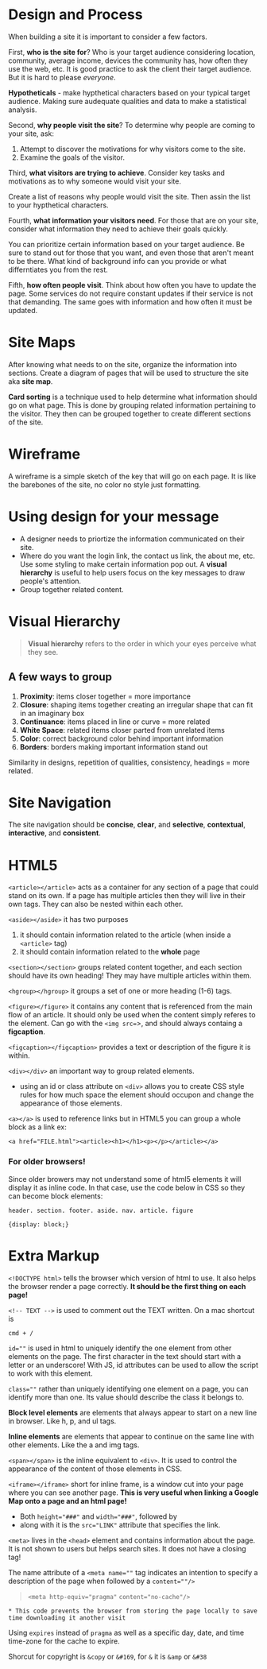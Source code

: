 # Design and Process

When building a site it is important to consider a few factors. 

First, **who is the site for**? Who is your target audience considering location, community, average income, devices the community has, how often they use the web, etc. It is good practice to ask the client their target audience. But it is hard to please *everyone*. 

**Hypotheticals** - make hypthetical characters based on your typical target audience. Making sure audequate qualities and data to make a statistical analysis. 

Second, **why people visit the site**? To determine why people are coming to your site, ask:

1. Attempt to discover the motivations for why visitors come to the site. 
1. Examine the goals of the visitor. 

Third, **what visitors are trying to achieve**. Consider key tasks and motivations as to why someone would visit your site. 

Create a list of reasons why people would visit the site. Then assin the list to your hypthetical characters. 

Fourth, **what information your visitors need**. For those that are on your site, consider what information they need to achieve their goals quickly. 

You can prioritize certain information based on your target audience. Be sure to stand out for those that you want, and even those that aren't meant to be there. What kind of background info can you provide or what differntiates you from the rest. 

Fifth, **how often people visit**. Think about how often you have to update the page. Some services do not require constant updates if their service is not that demanding. The same goes with information and how often it must be updated. 

# Site Maps

After knowing what needs to on the site, organize the information into sections. Create a diagram of pages that will be used to structure the site aka **site map**. 

**Card sorting** is a technique used to help determine what information should go on what page. This is done by grouping related information pertaining to the visitor. They then can be grouped together to create different sections of the site. 

# Wireframe
A wireframe is a simple sketch of the key  that will go on each page. It is like the barebones of the site, no color no style just formatting. 

# Using design for your message

+ A designer needs to priortize the information communicated on their site. 
+ Where do you want the login link, the contact us link, the about me, etc. Use some styling to make certain information pop out. A **visual hierarchy** is useful to help users focus on the key messages to draw people's attention. 
+ Group together related content.

# Visual Hierarchy

>**Visual hierarchy** refers to the order in which your eyes perceive what they see.

## A few ways to group
1. **Proximity**: items closer together = more importance
1. **Closure**: shaping items together creating an irregular shape that can fit in an imaginary box
1. **Continuance**: items placed in line or curve = more related
1. **White Space**: related items closer parted from unrelated items
1. **Color**: correct background color behind important information
1. **Borders**: borders making important information stand out 

Similarity in designs, repetition of qualities, consistency, headings = more related. 

# Site Navigation
The site navigation should be **concise**, **clear**, and **selective**, **contextual**, **interactive**, and **consistent**. 

# HTML5
```<article></article>``` acts as a container for any section of a page that could stand on its own. If a page has multiple articles then they will live in their own tags. They can also be nested within each other. 

```<aside></aside>``` it has two purposes
1. it should contain information related to the article (when inside a ```<article>``` tag) 
1. it should contain information related to the **whole** page

```<section></section>``` groups related content together, and each section should have its own heading! They may have multiple articles within them. 

```<hgroup></hgroup>``` it groups a set of one or more heading (1-6) tags. 

```<figure></figure>``` it contains any content that is referenced from the main flow of an article. It should only be used when the content simply referes to the element. Can go with the ```<img src=```>, and should always containg a **figcaption**.

```<figcaption></figcaption>``` provides a text or description of the figure it is within. 

```<div></div>``` an important way to group related elements. 

+ using an id or class attribute on ```<div>``` allows you to create CSS style rules for how much space the element should occupon and change the appearance of those elements.

```<a></a>``` is used to reference links but in HTML5 you can group a whole block as a link ex: 

```<a href="FILE.html"><article><h1></h1><p></p></article></a>```

### For older browsers!
Since older browers may not understand some of html5 elements it will display it as inline code. In that case, use the code below in CSS so they can become block elements:

```header. section. footer. aside. nav. article. figure```

```{display: block;}```

# Extra Markup

```<!DOCTYPE html>``` tells the browser which version of html to use. It also helps the browser render a page correctly. **It should be the first thing on each page!**

```<!-- TEXT -->``` is used to comment out the TEXT written. On a mac shortcut is 

```cmd + /```

```id=""``` is used in html to uniquely identify the one element from other elements on the page. The first character in the text should start with a letter or an underscore! With JS, id attributes can be used to allow the script to work with this element. 

```class=""``` rather than uniquely identifying one element on a page, you can identify more than one. Its value should describe the class it belongs to. 

**Block level elements** are elements that always appear to start on a new line in browser. Like h, p, and ul tags. 

**Inline elements** are elements that appear to continue on the same line with other elements. Like the a and img tags.

```<span></span>``` is the inline equivalent to ```<div>```. It is used to control the appearance of the content of those elements in CSS. 

```<iframe></iframe>``` short for inline frame, is a window cut into your page where you can see another page. **This is very useful when linking a Google Map onto a page and an html page!**
+ Both ```height="###"``` and ```width="###"```, followed by
+ along with it is the ```src="LINK"``` attribute that specifies the link.

```<meta>``` lives in the ```<head>``` element and contains information about the page. It is not shown to users but helps search sites. It does not have a closing tag!

The name attribute of a ```<meta name=""``` tag indicates an intention to specify a description of the page when followed by a ```content=""/>```

> ```<meta http-equiv="pragma"```
>      ```content="no-cache"/>```
    
    * This code prevents the browser from storing the page locally to save time downloading it another visit 

Using ```expires``` instead of ```pragma``` as well as a specific day, date, and time time-zone for the cache to expire. 

Shorcut for copyright is ```&copy``` or ```&#169```, for ```&``` it is ```&amp``` or ```&#38```